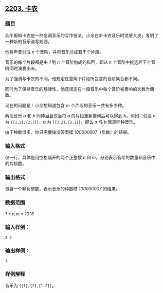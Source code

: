 ## [2203. 卡农](https://www.acwing.com/problem/content/2205/)

### 题目

众所周知卡农是一种复调音乐的写作技法，小余在听卡农音乐时灵感大发，发明了一种新的音乐谱写规则。

他将声音分成 *n* 个音阶，并将音乐分成若干个片段。

音乐的每个片段都是由 *1* 到 *n* 个音阶构成的和声，即从 *n* 个音阶中挑选若干个音阶同时演奏出来。

为了强调与卡农的不同，他规定任意两个片段所包含的音阶集合都不同。

同时为了保持音乐的规律性，他还规定在一段音乐中每个音阶被奏响的次数为偶数。

现在的问题是：小余想知道包含 *m* 个片段的音乐一共有多少种。

两段音乐 *a* 和 *b* 同种当且仅当将 *a* 的片段重新排列后可以得到 *b*。例如：假设 *a* 为 `{{1,2},{2,3}}`，*b* 为 `{{3,2},{2,1}}`，那么 *a* 与 *b* 就是同种音乐。

由于种数很多，你只需要输出答案模 *100000007*（质数）的结果。

### 输入格式

仅一行，具体是用空格隔开的两个正整数 *n* 和 *m*，分别表示音阶的数量和音乐中的片段数。

### 输出格式

包含一个非负整数，表示音乐的种数模 *100000007* 的结果。

### 数据范围

*1 ≤ n,m ≤ 10^6*

### 输入样例：

```
2 3
```

### 输出样例：

```
1
```

### 样例解释

音乐为 `{{1},{2},{1,2}}`。
